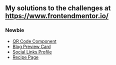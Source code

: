 ## My solutions to the challenges at https://www.frontendmentor.io/

### Newbie

- [QR Code Component](./qr-code-component-main/)
- [Blog Preview Card](./blog-preview-card-main/)
- [Social Links Profile](./social-links-profile-main/)
- [Recipe Page](./recipe-page-main/)
